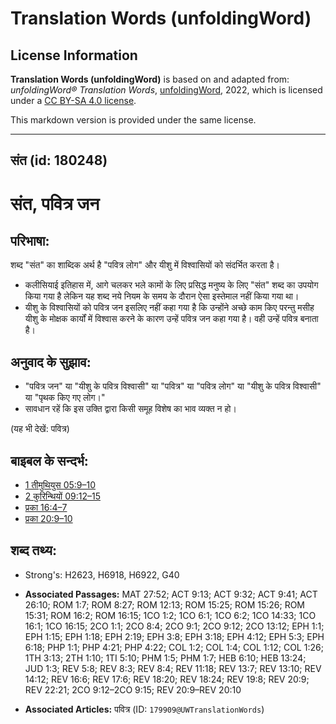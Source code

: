 # Translation Words (unfoldingWord)

## License Information

**Translation Words (unfoldingWord)** is based on and adapted from: _unfoldingWord® Translation Words_, [unfoldingWord](https://unfoldingword.org/utw), 2022, which is licensed under a [CC BY-SA 4.0 license](https://creativecommons.org/licenses/by-sa/4.0/legalcode.en).

This markdown version is provided under the same license.



--------------------------------

## संत (id: 180248)

संत, पवित्र जन
==============

परिभाषा:
--------

शब्द "संत" का शाब्दिक अर्थ है "पवित्र लोग" और यीशु में विश्वासियों को संदर्भित करता है।

* कलीसियाई इतिहास में, आगे चलकर भले कामों के लिए प्रसिद्ध मनुष्य के लिए "संत" शब्द का उपयोग किया गया है लेकिन यह शब्द नये नियम के समय के दौरान ऐसा इस्तेमाल नहीं किया गया था।
* यीशु के विश्वासियों को पवित्र जन इसलिए नहीं कहा गया है कि उन्होंने अच्छे काम किए परन्तु मसीह यीशु के मोक्षक कार्यों में विश्वास करने के कारण उन्हें पवित्र जन कहा गया है। वही उन्हें पवित्र बनाता है।

अनुवाद के सुझाव:
----------------

* "पवित्र जन" या "यीशु के पवित्र विश्वासी" या "पवित्र" या "पवित्र लोग" या "यीशु के पवित्र विश्वासी" या "पृथक किए गए लोग।"
* सावधान रहें कि इस उक्ति द्वारा किसी समूह विशेष का भाव व्यक्त न हो।

(यह भी देखें: पवित्र)

बाइबल के सन्दर्भ:
-----------------

* [1 तीमुथियुस 05:9–10](https://ref.ly/1Tim0:0)
* [2 कुरिन्थियों 09:12–15](https://ref.ly/2Cor0:0)
* [प्रका 16:4–7](https://ref.ly/Rev16:4-Rev16:7)
* [प्रका 20:9–10](https://ref.ly/Rev20:9-Rev20:10)

शब्द तथ्य:
----------

* Strong's: H2623, H6918, H6922, G40

* **Associated Passages:** MAT 27:52; ACT 9:13; ACT 9:32; ACT 9:41; ACT 26:10; ROM 1:7; ROM 8:27; ROM 12:13; ROM 15:25; ROM 15:26; ROM 15:31; ROM 16:2; ROM 16:15; 1CO 1:2; 1CO 6:1; 1CO 6:2; 1CO 14:33; 1CO 16:1; 1CO 16:15; 2CO 1:1; 2CO 8:4; 2CO 9:1; 2CO 9:12; 2CO 13:12; EPH 1:1; EPH 1:15; EPH 1:18; EPH 2:19; EPH 3:8; EPH 3:18; EPH 4:12; EPH 5:3; EPH 6:18; PHP 1:1; PHP 4:21; PHP 4:22; COL 1:2; COL 1:4; COL 1:12; COL 1:26; 1TH 3:13; 2TH 1:10; 1TI 5:10; PHM 1:5; PHM 1:7; HEB 6:10; HEB 13:24; JUD 1:3; REV 5:8; REV 8:3; REV 8:4; REV 11:18; REV 13:7; REV 13:10; REV 14:12; REV 16:6; REV 17:6; REV 18:20; REV 18:24; REV 19:8; REV 20:9; REV 22:21; 2CO 9:12–2CO 9:15; REV 20:9–REV 20:10
* **Associated Articles:** पवित्र (ID: `179909@UWTranslationWords`)

